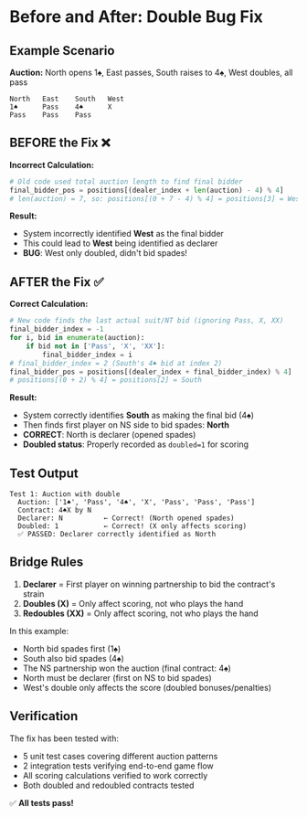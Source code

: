 # Before and After: Double Bug Fix

## Example Scenario

**Auction:** North opens 1♠, East passes, South raises to 4♠, West doubles, all pass

```
North   East    South   West
1♠      Pass    4♠      X
Pass    Pass    Pass
```

## BEFORE the Fix ❌

**Incorrect Calculation:**
```python
# Old code used total auction length to find final bidder
final_bidder_pos = positions[(dealer_index + len(auction) - 4) % 4]
# len(auction) = 7, so: positions[(0 + 7 - 4) % 4] = positions[3] = West
```

**Result:**
- System incorrectly identified **West** as the final bidder
- This could lead to **West** being identified as declarer
- **BUG**: West only doubled, didn't bid spades!

## AFTER the Fix ✅

**Correct Calculation:**
```python
# New code finds the last actual suit/NT bid (ignoring Pass, X, XX)
final_bidder_index = -1
for i, bid in enumerate(auction):
    if bid not in ['Pass', 'X', 'XX']:
        final_bidder_index = i
# final_bidder_index = 2 (South's 4♠ bid at index 2)
final_bidder_pos = positions[(dealer_index + final_bidder_index) % 4]
# positions[(0 + 2) % 4] = positions[2] = South
```

**Result:**
- System correctly identifies **South** as making the final bid (4♠)
- Then finds first player on NS side to bid spades: **North**
- **CORRECT**: North is declarer (opened spades)
- **Doubled status**: Properly recorded as `doubled=1` for scoring

## Test Output

```
Test 1: Auction with double
  Auction: ['1♠', 'Pass', '4♠', 'X', 'Pass', 'Pass', 'Pass']
  Contract: 4♠X by N
  Declarer: N          ← Correct! (North opened spades)
  Doubled: 1           ← Correct! (X only affects scoring)
  ✅ PASSED: Declarer correctly identified as North
```

## Bridge Rules

1. **Declarer** = First player on winning partnership to bid the contract's strain
2. **Doubles (X)** = Only affect scoring, not who plays the hand
3. **Redoubles (XX)** = Only affect scoring, not who plays the hand

In this example:
- North bid spades first (1♠)
- South also bid spades (4♠)
- The NS partnership won the auction (final contract: 4♠)
- North must be declarer (first on NS to bid spades)
- West's double only affects the score (doubled bonuses/penalties)

## Verification

The fix has been tested with:
- 5 unit test cases covering different auction patterns
- 2 integration tests verifying end-to-end game flow
- All scoring calculations verified to work correctly
- Both doubled and redoubled contracts tested

✅ **All tests pass!**
